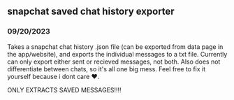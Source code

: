 ## snapchat saved chat history exporter
### 09/20/2023

Takes a snapchat chat history .json file (can be exported from data page in the app/website), and exports the individual messages to a txt file. Currently can only export either sent or recieved messages, not both. Also does not differentiate between chats, so it's all one big mess. Feel free to fix it yourself because i dont care ♥.

ONLY EXTRACTS SAVED MESSAGES!!!!
